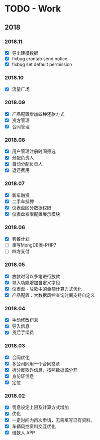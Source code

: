 # TODO - Work

## 2018

### 2018.11

- [X] 导出建模数据
- [X] fixbug crontab send notice
- [X] fixbug set default permission

### 2018.10

- [X] 流量广场

### 2018.09

- [X] 产品配置增加四种还款方式
- [X] 资方管理
- [X] 合同管理

### 2018.08

- [X] 用户管理注册时间筛选
- [X] 分配负责人
- [X] 自动分配负责人
- [X] 退还费用

### 2018.07

- [X] 新车融资
- [X] 二手车抵押
- [X] 仪表盘区分数据权限
- [X] 仪表盘权限配置展示模块

### 2018.06

- [X] 套餐计划
- [ ] 重写MongDB类-PHP7
- [ ] 四方支付

### 2018.05

- [X] 放款时可以多笔进行放款
- [X] 导入功能增加自定义字段
- [X] 仪表盘 - 放款中的金额计算方式优化
- [X] 产品配置：大数据风控查询时间支持自定义

### 2018.04

- [X] 手动修改罚息
- [X] 导入信息
- [X] 货后手续费

### 2018.03

- [X] 合同优化
- [X] 多公司同用一个合同签章
- [X] 拆分反欺诈信息，按照数据源分开 
- [X] 身份证信息
- [X] 定位

### 2018.02

- [X] 罚息设定上限及计算方式增加
- [X] 优化
- [X] 一定时间内再次申请，无需填写已有资料。
- [X] 车辆风控资料交互优化
- [X] 借款人 APP
